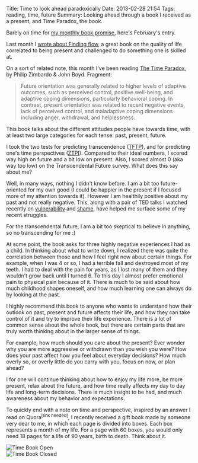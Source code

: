 Title: Time to look ahead paradoxically
Date: 2013-02-28 21:54
Tags: reading, time, future
Summary: Looking ahead through a book I received as a present, and Time Paradox, the book.

Barely on time for [my monthly book promise](/2012/12/belated-birthday-resolutions/#write-and-read-more), here's February's entry.

Last month I [wrote about Finding flow](/2013/01/aggressive-selfishness-is-not-the-only-path-to-success/), a great book on the quality of life correlated to being present and challenged to do something one is skilled at.

On a sort of related note, this month I've been reading [The Time Paradox](http://www.amazon.com/The-Time-Paradox-Psychology-Change/dp/1416541993/ref=sr_1_1?ie=UTF8&qid=1362117393&sr=8-1), by Philip Zimbardo & John Boyd. Fragment:

> Future orientation was generally related to higher levels of adaptive outcomes, such as perceived control, positive well-being, and adaptive coping dimensions, particularly behavioral coping. In contrast, present orientation was related to recent negative events, lack of perceived control, and maladaptive coping dimensions including anger, withdrawal, and helplessness.

This book talks about the different attitudes people have towards time, with at least two large categories for each tense: past, present, future.

I took the two tests for predicting transcendence ([TFTP](http://www.thetimeparadox.com/transcendental-future-time-perspective-inventory/)), and for predicting one's time perspectives ([ZTPI](http://www.thetimeparadox.com/zimbardo-time-perspective-inventory/)). Compared to their ideal numbers, I scored way high on future and a bit low on present. Also, I scored almost 0 (aka way too low) on the Transcendental Future survey. What does this say about me?

Well, in many ways, nothing I didn't know before. I am a bit too future-oriented for my own good (I could be happier in the present if I focused more of my attention towards it). However I am healthily positive about my past and not really negative. This, along with a pair of TED talks I watched recently on [vulnerability](http://www.ted.com/talks/brene_brown_on_vulnerability.html) and [shame](http://www.ted.com/talks/brene_brown_listening_to_shame.html), have helped me surface some of my recent struggles.

For the transcendental future, I am a bit too skeptical to believe in anything, so no transcending for me :)

At some point, the book asks for three highly negative experiences I had as a child. In thinking about what to write down, I realized there was quite the correlation between those and how I feel right now about certain things. For example, when I was 4 or so, I had a terrible fall and destroyed most of my teeth. I had to deal with the pain for years, as I lost many of them and they wouldn't grow back until I turned 6. To this day I almost prefer emotional pain to physical pain because of it. There is much to be said about how much childhood shapes oneself, and how much learning one can always do by looking at the past.

I highly recommend this book to anyone who wants to understand how their outlook on past, present and future affects their life, and how they can take control of it and try to improve their life experience. There is a lot of common sense about the whole book, but there are certain parts that are truly worth thinking about in the larger sense of things.

For example, how much should you care about the present? Ever wonder why you are more aggressive or withdrawn than you wish you were? How does your past affect how you feel about everyday decisions? How much overly so, or overly little do you carry with you, focus on now, or plan ahead?

I for one will continue thinking about how to enjoy my life more, be more present, relax about the future, and how time really affects my day to day life and long-term decisions. There is much insight to be had, and much awareness about my behavior and expectations.

To quickly end with a note on time and perspective, inspired by an answer I read on Quora<sup>[link needed]</sup>, I recently received a gift book made by someone very dear to me, in which each page is divided into boxes. Each box represents a month of my life. For a page with 60 boxes, you would only need 18 pages for a life of 90 years, birth to death. Think about it.

<div class="img-wrap"><div class="img">
  <img alt="Time Book Open" src="/static/images/2013/time_book_open.jpg" title="Time Book Open">
</div></div>

<div class="img-wrap"><div class="img">
  <img alt="Time Book Closed" src="/static/images/2013/time_book_closed.jpg" title="Time Book Closed">
</div></div>
